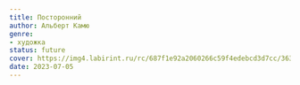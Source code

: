 ```yaml
---
title: Посторонний
author: Альберт Камю
genre:
- художка
status: future
cover: https://img4.labirint.ru/rc/687f1e92a2060266c59f4edebcd3d7cc/363x561q80/books82/813268/cover.jpg?1626154123
date: 2023-07-05
---
```


